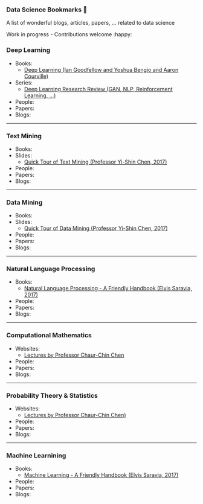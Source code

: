 ### Data Science Bookmarks :book:
A list of wonderful blogs, articles, papers, ... related to data science

Work in progress - Contributions welcome :happy:


### Deep Learning
- Books:
  - [Deep Learning (Ian Goodfellow and Yoshua Bengio and Aaron Courville)](https://goo.gl/GkqJs2)
- Series:
  - [Deep Learning Research Review (GAN, NLP, Reinforcement Learning, ...)](https://goo.gl/PwwmMH)
- People:
- Papers:
- Blogs:

---

### Text Mining
- Books:
- Slides:
  - [Quick Tour of Text Mining (Professor Yi-Shin Chen, 2017)](https://goo.gl/KaqBc5)
- People:
- Papers:
- Blogs:

---

### Data Mining
- Books:
- Slides:
  - [Quick Tour of Data Mining (Professor Yi-Shin Chen, 2017)](https://goo.gl/UAooLX)
- People:
- Papers:
- Blogs:

---

### Natural Language Processing
- Books:
  - [Natural Language Processing - A Friendly Handbook (Elvis Saravia, 2017)](https://goo.gl/PTy9QS)
- People:
- Papers:
- Blogs:

---

### Computational Mathematics
- Websites:
  - [Lectures by Professor Chaur-Chin Chen](https://goo.gl/X5MXs2)
- People:
- Papers:
- Blogs:

---

### Probability Theory & Statistics
- Websites:
  - [Lectures by Professor Chaur-Chin Chen)](https://goo.gl/9djNqr)
- People:
- Papers:
- Blogs:

---

### Machine Learnining
- Books:
  - [Machine Learning - A Friendly Handbook (Elvis Saravia, 2017)](https://goo.gl/oWBYQQ)
- People:
- Papers:
- Blogs:
